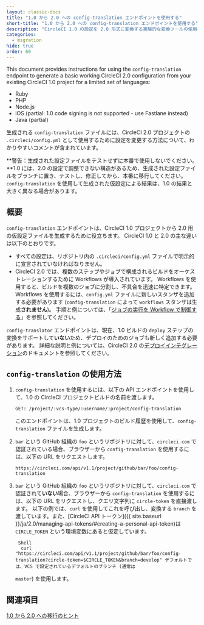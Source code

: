 ```yaml
---
layout: classic-docs
title: "1.0 から 2.0 への config-translation エンドポイントを使用する"
short-title: "1.0 から 2.0 への config-translation エンドポイントを使用する"
description: "CircleCI 1.0 の設定を 2.0 形式に変換する実験的な変換ツールの使用手順"
categories:
  - migration
hide: true
order: 60
---
```


This document provides instructions for using the `config-translation` endpoint to generate a basic working CircleCI 2.0 configuration from your existing CircleCI 1.0 project for a limited set of languages:

* Ruby
* PHP
* Node.js
* iOS (partial: 1.0 code signing is not supported - use Fastlane instead)
* Java (partial)

生成される `config-translation` ファイルには、CircleCI 2.0 プロジェクトの `.circleci/config.yml` として使用するために設定を変更する方法について、わかりやすいコメントが含まれています。

**警告：生成された設定ファイルをテストせずに本番で使用しないでください。**1.0 には、2.0 の設定で調整できない構造があるため、生成された設定ファイルをブランチに置き、テストし、修正してから、本番に移行してください。 `config-translation` を使用して生成された仮設定による結果は、1.0 の結果と大きく異なる場合があります。

## 概要

`config-translation` エンドポイントは、CircleCI 1.0 プロジェクトから 2.0 用の仮設定ファイルを生成するために役立ちます。 CircleCI 1.0 と 2.0 の主な違いは以下のとおりです。

* すべての設定は、リポジトリ内の `.circleci/config.yml` ファイルで明示的に宣言されていなければなりません。
* CircleCI 2.0 では、複数のステップやジョブで構成されるビルドをオーケストレーションするために Workflows が導入されています。 Workflows を使用すると、ビルドを複数のジョブに分割し、不具合を迅速に特定できます。 Workflows を使用するには、`config.yml` ファイルに新しいスタンザを追加する必要があります (`config-translation` によって `workflows` スタンザは生成**されません**)。 手順と例については、「[ジョブの実行を Workflow で制御する]({{site.baseurl}}/ja/2.0/workflows/)」を参照してください。

`config-translator` エンドポイントは、現在、1.0 ビルドの `deploy` ステップの変換をサポートして**いない**ため、デプロイのためのジョブも新しく追加する必要があります。 詳細な説明と例については、CircleCI 2.0 の[デプロイインテグレーション]({{site.baseurl}}/ja/2.0/deployment-integrations/)のドキュメントを参照してください。

## `config-translation` の使用方法

1. `config-translation` を使用するには、以下の API エンドポイントを使用して、1.0 の CircleCI プロジェクトビルドの名前を渡します。
    
    `GET: /project/:vcs-type/:username/:project/config-translation`
    
    このエンドポイントは、1.0 プロジェクトのビルド履歴を使用して、`config-translation` ファイルを生成します。

2. `bar` という GitHub 組織の `foo` というリポジトリに対して、`circleci.com` で認証されている場合、ブラウザーから `config-translation` を使用するには、以下の URL をリクエストします。
    
    `https://circleci.com/api/v1.1/project/github/bar/foo/config-translation`

3. `bar` という GitHub 組織の `foo` というリポジトリに対して、`circleci.com` で認証されて**いない**場合、ブラウザーから `config-translation` を使用するには、以下の URL をリクエストし、クエリ文字列に `circle-token` を直接渡します。 以下の例では、`curl` を使用してこれを呼び出し、変換する `branch` を渡しています。また、[CircleCI API トークン]({{ site.baseurl }}/ja/2.0/managing-api-tokens/#creating-a-personal-api-token)は `CIRCLE_TOKEN` という環境変数にあると仮定しています。
    
        Shell
         curl "https://circleci.com/api/v1.1/project/github/bar/foo/config-translation?circle-token=$CIRCLE_TOKEN&branch=develop" デフォルトでは、VCS で設定されているデフォルトのブランチ (通常は 
    
    `master`) を使用します。

## 関連項目

[1.0 から 2.0 への移行のヒント]({{site.baseurl}}/2.0/migration/)